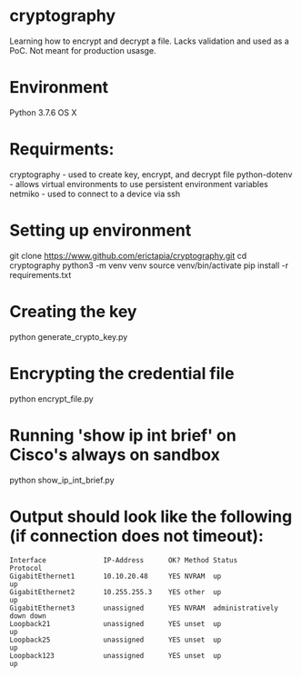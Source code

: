 # cryptography
Learning how to encrypt and decrypt a file.  Lacks validation and used as a PoC.  Not meant for production usasge.

# Environment
Python 3.7.6
OS X

# Requirments:
cryptography - used to create key, encrypt, and decrypt file
python-dotenv - allows virtual environments to use persistent environment variables
netmiko - used to connect to a device via ssh

# Setting up environment
git clone https://www.github.com/erictapia/cryptography.git
cd cryptography
python3 -m venv venv
source venv/bin/activate
pip install -r requirements.txt

# Creating the key
python generate_crypto_key.py

# Encrypting the credential file
python encrypt_file.py

# Running 'show ip int brief' on Cisco's always on sandbox
python show_ip_int_brief.py


# Output should look like the following (if connection does not timeout):
```
Interface              IP-Address      OK? Method Status                Protocol
GigabitEthernet1       10.10.20.48     YES NVRAM  up                    up      
GigabitEthernet2       10.255.255.3    YES other  up                    up      
GigabitEthernet3       unassigned      YES NVRAM  administratively down down    
Loopback21             unassigned      YES unset  up                    up      
Loopback25             unassigned      YES unset  up                    up      
Loopback123            unassigned      YES unset  up                    up  
```
